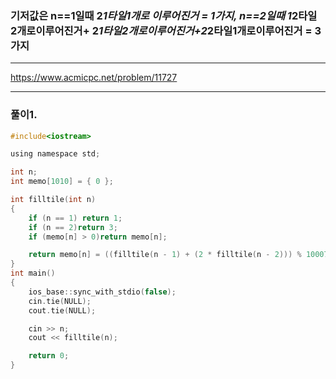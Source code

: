 ### 기저값은 n==1일때 2*1타일1개로 이루어진거 = 1가지, n==2일때 1*2타일 2개로이루어진거+ 2*1타일2개로이루어진거+2*2타일1개로이루어진거 = 3가지

-----------------------------------------------------------------------------------------------------------------------------------

https://www.acmicpc.net/problem/11727

------------------------------------------------------------------------------------------------------------------------------------

### 풀이1.

```c
#include<iostream>

using namespace std;

int n;
int memo[1010] = { 0 };

int filltile(int n)
{
	if (n == 1) return 1;
	if (n == 2)return 3;
	if (memo[n] > 0)return memo[n];

	return memo[n] = ((filltile(n - 1) + (2 * filltile(n - 2))) % 10007); //괄호조심!!! 연산에 우선순위 잘생각해서 풀기를(이거때매 틀렸었음)
}
int main()
{
	ios_base::sync_with_stdio(false);
	cin.tie(NULL);
	cout.tie(NULL);

	cin >> n;
	cout << filltile(n);

	return 0;
}
```
